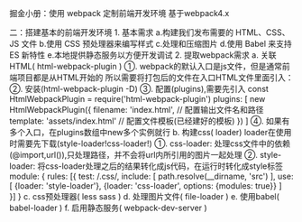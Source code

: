 掘金小册：使用 webpack 定制前端开发环境
基于webpack4.x

二：搭建基本的前端开发环境
	1. 基本需求
		a.构建我们发布需要的 HTML、CSS、JS 文件
		b.使用 CSS 预处理器来编写样式
		c.处理和压缩图片
		d.使用 Babel 来支持 ES 新特性
		e.本地提供静态服务以方便开发调试
	2. 提取webpack需求
		a. 关联HTML( html-webpack-plugin )
			①.  webpack的默认入口是js文件，但是通常前端项目都是从HTML开始的
		   		所以需要将打包后的文件在入口HTML文件里面引入：
		   		<script src="./dist/bundle.js"></script>
		   	②.  安装(html-webpack-plugin -D)
		   	③.  配置(plugins),需要先引入
		   		const HtmlWebpackPlugin = require('html-webpack-plugin')
		   		plugins: [
					new HtmlWebpackPlugin({
						filename: 'index.html',  // 配置输出文件名和路径
						template: 'assets/index.html'  // 配置文件模板(已经建好的模板)
					})
		   		]
		   	④. 如果有多个入口，在plugins数组中new多个实例就行
		b. 构建css( loader)
			loader在使用时需要先下载(style-loader!css-loader!)
			①.  css-loader: 处理css文件中的依赖(@import,url()),只处理路径，并不会将url内所引用的图片一起处理
			②.  style-loader: 将css-loader处理之后的结果转化成js代码，在运行时转化成style标签
				module: {
					rules: [{
						test: /\.css/,
						include: [
							path.resolve(__dirname, 'src')
						],
						<!-- use: ['style-loader', 'css-loader'], -->
						use: [
		                	{loader: 'style-loader'},
		                	{loader: 'css-loader', options: {modules: true}}
		           		]					
					}]
				}
		c.  css预处理器( less sass )
		d.  处理图片文件( file-loader )
		e.  使用babel( babel-loader )
		f.  启用静态服务( webpack-dev-server )